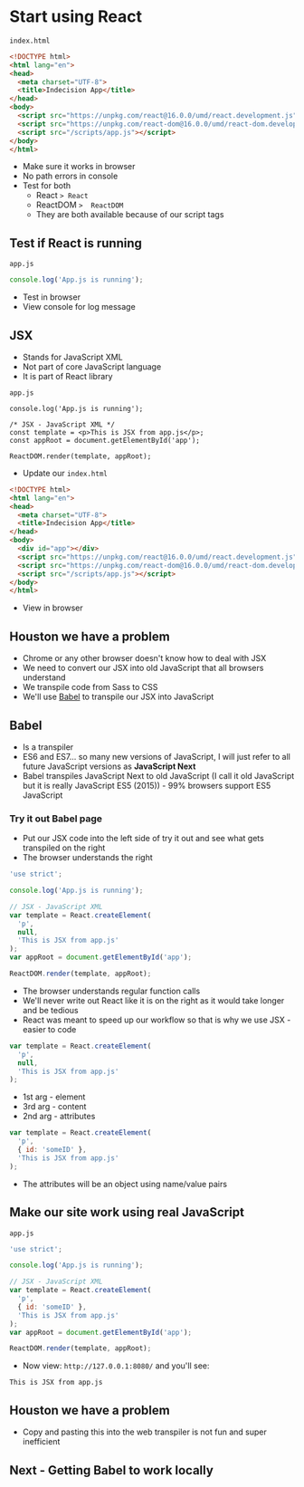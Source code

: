 # Start using React
`index.html`

```html
<!DOCTYPE html>
<html lang="en">
<head>
  <meta charset="UTF-8">
  <title>Indecision App</title>
</head>
<body>
  <script src="https://unpkg.com/react@16.0.0/umd/react.development.js"></script>
  <script src="https://unpkg.com/react-dom@16.0.0/umd/react-dom.development.js"></script>
  <script src="/scripts/app.js"></script>
</body>
</html>
```

* Make sure it works in browser
* No path errors in console
* Test for both
    - React `> React`
    - ReactDOM `>  ReactDOM`
    - They are both available because of our script tags

## Test if React is running
`app.js`

```js
console.log('App.js is running');
```

* Test in browser
* View console for log message

## JSX
* Stands for JavaScript XML
* Not part of core JavaScript language
* It is part of React library

`app.js`

```
console.log('App.js is running');

/* JSX - JavaScript XML */
const template = <p>This is JSX from app.js</p>;
const appRoot = document.getElementById('app');

ReactDOM.render(template, appRoot);
```

* Update our `index.html`

```html
<!DOCTYPE html>
<html lang="en">
<head>
  <meta charset="UTF-8">
  <title>Indecision App</title>
</head>
<body>
  <div id="app"></div>
  <script src="https://unpkg.com/react@16.0.0/umd/react.development.js"></script>
  <script src="https://unpkg.com/react-dom@16.0.0/umd/react-dom.development.js"></script>
  <script src="/scripts/app.js"></script>
</body>
</html>
```

* View in browser

## Houston we have a problem
* Chrome or any other browser doesn't know how to deal with JSX
* We need to convert our JSX into old JavaScript that all browsers understand
* We transpile code from Sass to CSS
* We'll use [Babel](https://babeljs.io) to transpile our JSX into JavaScript

## Babel
* Is a transpiler
* ES6 and ES7... so many new versions of JavaScript, I will just refer to all future JavaScript versions as **JavaScript Next**
* Babel transpiles JavaScript Next to old JavaScript (I call it old JavaScript but it is really JavaScript ES5 (2015)) - 99% browsers support ES5 JavaScript

### Try it out Babel page
* Put our JSX code into the left side of try it out and see what gets transpiled on the right
* The browser understands the right

```js
'use strict';

console.log('App.js is running');

// JSX - JavaScript XML
var template = React.createElement(
  'p',
  null,
  'This is JSX from app.js'
);
var appRoot = document.getElementById('app');

ReactDOM.render(template, appRoot);
```

* The browser understands regular function calls
* We'll never write out React like it is on the right as it would take longer and be tedious
* React was meant to speed up our workflow so that is why we use JSX - easier to code

```js
var template = React.createElement(
  'p',
  null,
  'This is JSX from app.js'
);
```

* 1st arg - element
* 3rd arg - content
* 2nd arg - attributes

```js
var template = React.createElement(
  'p',
  { id: 'someID' },
  'This is JSX from app.js'
);
```

* The attributes will be an object using name/value pairs

## Make our site work using real JavaScript
`app.js`

```js
'use strict';

console.log('App.js is running');

// JSX - JavaScript XML
var template = React.createElement(
  'p',
  { id: 'someID' },
  'This is JSX from app.js'
);
var appRoot = document.getElementById('app');

ReactDOM.render(template, appRoot);
```

* Now view: `http://127.0.0.1:8080/` and you'll see:

`This is JSX from app.js`

## Houston we have a problem
* Copy and pasting this into the web transpiler is not fun and super inefficient

## Next - Getting Babel to work locally
